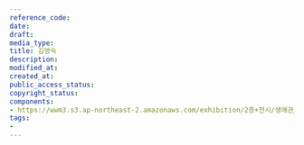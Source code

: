 ```yaml
---
reference_code: 
date: 
draft: 
media_type: 
title: 김영숙
description: 
modified_at: 
created_at: 
public_access_status: 
copyright_status: 
components:
- https://wwm3.s3.ap-northeast-2.amazonaws.com/exhibition/2층+전시/생애관/할머니들/김영숙.jpg
tags:
- 
---
```

